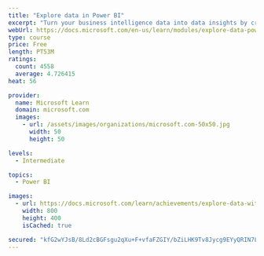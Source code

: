 ```yaml
---
title: "Explore data in Power BI"
excerpt: "Turn your business intelligence data into data insights by creating and configuring Power BI dashboards."
webUrl: https://docs.microsoft.com/en-us/learn/modules/explore-data-power-bi/
type: course
price: Free
length: PT53M
ratings:
  count: 4558
  average: 4.726415
heat: 56

provider:
  name: Microsoft Learn
  domain: microsoft.com
  images:
    - url: /assets/images/organizations/microsoft.com-50x50.jpg
      width: 50
      height: 50

levels:
  - Intermediate

topics:
  - Power BI

images:
  - url: https://docs.microsoft.com/learn/achievements/explore-data-with-power-bi-desktop-social.png
    width: 800
    height: 400
    isCached: true

secured: "kfG2wYJsB/8Ld2cBGFsgu2qXu+F+vfaFZGIY/bZiLHK9Tv8Jycg9EYyQRIN7Lf6Nz5F1RF4BJ/iTglLjiLfsE4aQUxqRPmvKHKosM9AZeycwIdQUkvGQUmNJb6M6bz5sk4zCMlOipbZs9knkx82DnP/Y9j3r5dmIdxh5PjJZhLbUAhWL5l2YbtGELcPBPk8UUOdLC8/G9VrBa2ZcfTfVNncfDX6yQhl1NepHCacfszXFDvHChPme+iPWHpDiYOB2WF3DhyEUcmmy9/F+BiB+ntSTX22PT4H+28JXfvIUdIemrDozRQyy0D2YbD2fuVW35ZsWFJdQ/MCoJYmuKr+BSa1vP6v4G6xBKa1rrSc4aZqrJeG0uqHqM3D+1uN8BPfHwUxRe3LcApJ2+khhwZZUDTL3iNL0Gmf+E96C8DxybS4=;w9SKYZfQgZLnxpl9k15dvQ=="
---
```


